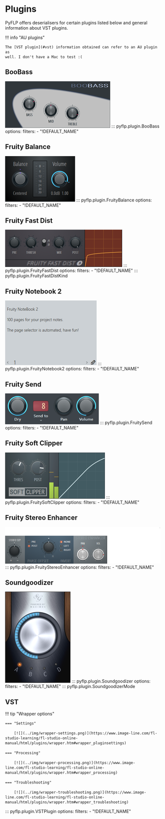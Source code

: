 # Plugins

PyFLP offers deserialisers for certain plugins listed below and general
information about VST plugins.

!!! info "AU plugins"

    The [VST plugin](#vst) information obtained can refer to an AU plugin as
    well. I don't have a Mac to test :(

## BooBass
[![](../img/boobass.png)](https://www.image-line.com/fl-studio-learning/fl-studio-online-manual/html/plugins/BooBass.htm)
::: pyflp.plugin.BooBass
    options:
      filters:
        - "!DEFAULT_NAME"

## Fruity Balance
[![](../img/fruity-balance.png)](https://www.image-line.com/fl-studio-learning/fl-studio-online-manual/html/plugins/Fruity%20Balance.htm)
::: pyflp.plugin.FruityBalance
    options:
      filters:
        - "!DEFAULT_NAME"

## Fruity Fast Dist
[![](../img/fruity-fast-dist.png)](https://www.image-line.com/fl-studio-learning/fl-studio-online-manual/html/plugins/Fruity%20Fast%20Dist.htm)
::: pyflp.plugin.FruityFastDist
    options:
      filters:
        - "!DEFAULT_NAME"
::: pyflp.plugin.FruityFastDistKind

## Fruity Notebook 2
[![](../img/fruity-notebook2.png)](https://www.image-line.com/fl-studio-learning/fl-studio-online-manual/html/plugins/Fruity%20NoteBook%202.htm)
::: pyflp.plugin.FruityNotebook2
    options:
      filters:
        - "!DEFAULT_NAME"

## Fruity Send
[![](../img/fruity-send.png)](https://www.image-line.com/fl-studio-learning/fl-studio-online-manual/html/plugins/Fruity%20Send.htm)
::: pyflp.plugin.FruitySend
    options:
      filters:
        - "!DEFAULT_NAME"

## Fruity Soft Clipper
[![](../img/fruity-soft-clipper.png)](https://www.image-line.com/fl-studio-learning/fl-studio-online-manual/html/plugins/Fruity%20Soft%20Clipper.htm)
::: pyflp.plugin.FruitySoftClipper
    options:
      filters:
        - "!DEFAULT_NAME"

## Fruity Stereo Enhancer
[![](../img/fruity-stereo-enhancer.png)](https://www.image-line.com/fl-studio-learning/fl-studio-online-manual/html/plugins/Fruity%20Stereo%20Enhancer.htm)
::: pyflp.plugin.FruityStereoEnhancer
    options:
      filters:
        - "!DEFAULT_NAME"

## Soundgoodizer
[![](../img/soundgoodizer.png)](https://www.image-line.com/fl-studio-learning/fl-studio-online-manual/html/plugins/Soundgoodizer.htm)
::: pyflp.plugin.Soundgoodizer
    options:
      filters:
        - "!DEFAULT_NAME"
::: pyflp.plugin.SoundgoodizerMode

## VST

!!! tip "Wrapper options"

    === "Settings"

        [![](../img/wrapper-settings.png)](https://www.image-line.com/fl-studio-learning/fl-studio-online-manual/html/plugins/wrapper.htm#wrapper_pluginsettings)

    === "Processing"

        [![](../img/wrapper-processing.png)](https://www.image-line.com/fl-studio-learning/fl-studio-online-manual/html/plugins/wrapper.htm#wrapper_processing)

    === "Troubleshooting"

        [![](../img/wrapper-troubleshooting.png)](https://www.image-line.com/fl-studio-learning/fl-studio-online-manual/html/plugins/wrapper.htm#wrapper_troubleshooting)

::: pyflp.plugin.VSTPlugin
    options:
      filters:
        - "!DEFAULT_NAME"
